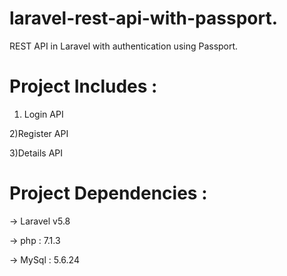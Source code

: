 # laravel-rest-api-with-passport.

REST API in Laravel with authentication using Passport.

# Project Includes : 

1) Login API

2)Register API

3)Details API

# Project Dependencies : 

-> Laravel v5.8

-> php : 7.1.3

-> MySql : 5.6.24
